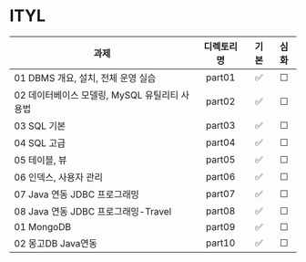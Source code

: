 # ITYL

| 과제                                 | 디렉토리 명 | 기본 | 심화 |
 | ------------------------------------ | :---------: | :--: | :--: |
 | 01 DBMS 개요, 설치, 전체 운영 실습        |   part01   |  ✅  |  ☐  |
 | 02 데이터베이스 모델링, MySQL 유틸리티 사용법 |   part02   |  ✅  |  ☐  |
 | 03 SQL 기본                          |   part03   |  ✅  |  ☐  |
 | 04 SQL 고급                          |   part04   |  ✅  |  ☐  |
 | 05 테이블, 뷰                         |   part05   |  ✅  |  ☐  |
 | 06 인덱스, 사용자 관리                   |   part06   |  ✅  |  ☐  |
 | 07 Java 연동 JDBC 프로그래밍            |   part07   |  ✅  |  ☐  |
 | 08 Java 연동 JDBC 프로그래밍-Travel     |   part08   |  ✅  |  ☐  |
 | 01 MongoDB                          |   part09   |  ✅  |  ☐  |
 | 02 몽고DB Java연동                     |   part10   |  ✅  |  ☐  |
